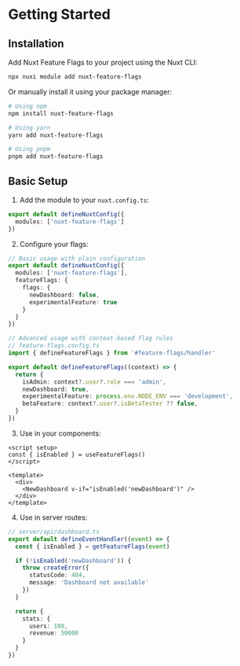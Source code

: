 # Getting Started

## Installation

Add Nuxt Feature Flags to your project using the Nuxt CLI:

```bash
npx nuxi module add nuxt-feature-flags
```

Or manually install it using your package manager:

```bash
# Using npm
npm install nuxt-feature-flags

# Using yarn
yarn add nuxt-feature-flags

# Using pnpm
pnpm add nuxt-feature-flags
```

## Basic Setup

1. Add the module to your `nuxt.config.ts`:

```ts
export default defineNuxtConfig({
  modules: ['nuxt-feature-flags']
})
```

2. Configure your flags:

```ts
// Basic usage with plain configuration
export default defineNuxtConfig({
  modules: ['nuxt-feature-flags'],
  featureFlags: {
    flags: {
      newDashboard: false,
      experimentalFeature: true
    }
  }
})

// Advanced usage with context-based flag rules
// feature-flags.config.ts
import { defineFeatureFlags } from '#feature-flags/handler'

export default defineFeatureFlags((context) => {
  return {
    isAdmin: context?.user?.role === 'admin',
    newDashboard: true,
    experimentalFeature: process.env.NODE_ENV === 'development',
    betaFeature: context?.user?.isBetaTester ?? false,
  }
})
```

3. Use in your components:

```vue
<script setup>
const { isEnabled } = useFeatureFlags()
</script>

<template>
  <div>
    <NewDashboard v-if="isEnabled('newDashboard')" />
  </div>
</template>
```

4. Use in server routes:

```ts
// server/api/dashboard.ts
export default defineEventHandler((event) => {
  const { isEnabled } = getFeatureFlags(event)

  if (!isEnabled('newDashboard')) {
    throw createError({
      statusCode: 404,
      message: 'Dashboard not available'
    })
  }

  return {
    stats: {
      users: 100,
      revenue: 50000
    }
  }
})
```